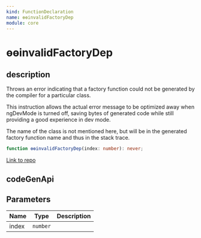 ```yaml
---
kind: FunctionDeclaration
name: ɵɵinvalidFactoryDep
module: core
---
```


# ɵɵinvalidFactoryDep

## description

Throws an error indicating that a factory function could not be generated by the compiler for a
particular class.

This instruction allows the actual error message to be optimized away when ngDevMode is turned
off, saving bytes of generated code while still providing a good experience in dev mode.

The name of the class is not mentioned here, but will be in the generated factory function name
and thus in the stack trace.

```ts
function ɵɵinvalidFactoryDep(index: number): never;
```

[Link to repo](https://github.com/timdeschryver/angular/blob/master/packages/core/src/di/injector_compatibility.ts#L131-L141)

## codeGenApi

## Parameters

| Name  | Type     | Description |
| ----- | -------- | ----------- |
| index | `number` |             |
